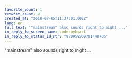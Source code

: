 ```yaml
---
favorite_count: 1
retweet_count: 0
created_at: "2018-07-05T11:37:01.000Z"
lang: en
full_text: '"mainstream" also sounds right to might ...'
in_reply_to_screen_name: coderbyheart
in_reply_to_status_id_str: "970959569781448705"
---
```


"mainstream" also sounds right to might ...

